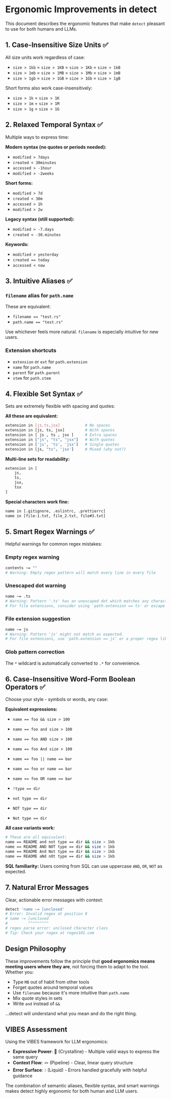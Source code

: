 # Ergonomic Improvements in detect

This document describes the ergonomic features that make `detect` pleasant to use for both humans and LLMs.

## 1. Case-Insensitive Size Units ✅

All size units work regardless of case:
- `size > 1kb` = `size > 1KB` = `size > 1Kb` = `size > 1kB`
- `size > 1mb` = `size > 1MB` = `size > 1Mb` = `size > 1mB`
- `size > 1gb` = `size > 1GB` = `size > 1Gb` = `size > 1gB`

Short forms also work case-insensitively:
- `size > 1k` = `size > 1K`
- `size > 1m` = `size > 1M`
- `size > 1g` = `size > 1G`

## 2. Relaxed Temporal Syntax ✅

Multiple ways to express time:

**Modern syntax (no quotes or periods needed):**
- `modified > 7days`
- `created < 30minutes` 
- `accessed > -1hour`
- `modified > -2weeks`

**Short forms:**
- `modified > 7d`
- `created < 30m`
- `accessed > 1h`
- `modified > 2w`

**Legacy syntax (still supported):**
- `modified > -7.days`
- `created < -30.minutes`

**Keywords:**
- `modified > yesterday`
- `created == today`
- `accessed < now`

## 3. Intuitive Aliases ✅

### `filename` alias for `path.name`
These are equivalent:
- `filename == "test.rs"`
- `path.name == "test.rs"`

Use whichever feels more natural. `filename` is especially intuitive for new users.

### Extension shortcuts
- `extension` or `ext` for `path.extension`
- `name` for `path.name`
- `parent` for `path.parent`
- `stem` for `path.stem`

## 4. Flexible Set Syntax ✅

Sets are extremely flexible with spacing and quotes:

**All these are equivalent:**
```bash
extension in [js,ts,jsx]           # No spaces
extension in [js, ts, jsx]         # With spaces
extension in [ js , ts , jsx ]     # Extra spaces
extension in ["js", "ts", "jsx"]   # With quotes
extension in ['js', 'ts', 'jsx']   # Single quotes
extension in [js, "ts", 'jsx']     # Mixed (why not?)
```

**Multi-line sets for readability:**
```bash
extension in [
    js,
    ts,
    jsx,
    tsx
]
```

**Special characters work fine:**
```bash
name in [.gitignore, .eslintrc, .prettierrc]
name in [file-1.txt, file_2.txt, file#3.txt]
```

## 5. Smart Regex Warnings ✅

Helpful warnings for common regex mistakes:

### Empty regex warning
```bash
contents ~= ""
# Warning: Empty regex pattern will match every line in every file
```

### Unescaped dot warning
```bash
name ~= .ts
# Warning: Pattern '.ts' has an unescaped dot which matches any character.
# For file extensions, consider using 'path.extension == ts' or escape the dot: '\.ts'
```

### File extension suggestion
```bash
name ~= js
# Warning: Pattern 'js' might not match as expected.
# For file extensions, use 'path.extension == js' or a proper regex like '\.(js)'
```

### Glob pattern correction
The `*` wildcard is automatically converted to `.*` for convenience.

## 6. Case-Insensitive Word-Form Boolean Operators ✅

Choose your style - symbols or words, any case:

**Equivalent expressions:**
- `name == foo && size > 100`
- `name == foo and size > 100`
- `name == foo AND size > 100`
- `name == foo And size > 100`

- `name == foo || name == bar`
- `name == foo or name == bar`
- `name == foo OR name == bar`

- `!type == dir`
- `not type == dir`
- `NOT type == dir`
- `Not type == dir`

**All case variants work:**
```bash
# These are all equivalent:
name == README and not type == dir && size > 1kb
name == README AND NOT type == dir && size > 1kb
name == README And Not type == dir && size > 1kb
name == README aNd nOt type == dir && size > 1kb
```

**SQL familiarity:**
Users coming from SQL can use uppercase `AND`, `OR`, `NOT` as expected.

## 7. Natural Error Messages

Clear, actionable error messages with context:

```bash
detect 'name ~= [unclosed'
# Error: Invalid regex at position 8
# name ~= [unclosed
#         ^^^^^^^^^
# regex parse error: unclosed character class
# Tip: Check your regex at regex101.com
```

## Design Philosophy

These improvements follow the principle that **good ergonomics means meeting users where they are**, not forcing them to adapt to the tool. Whether you:
- Type `MB` out of habit from other tools
- Forget quotes around temporal values
- Use `filename` because it's more intuitive than `path.name`
- Mix quote styles in sets
- Write `and` instead of `&&`

...detect will understand what you mean and do the right thing.

## VIBES Assessment

Using the VIBES framework for LLM ergonomics:
- **Expressive Power**: 🔬 (Crystalline) - Multiple valid ways to express the same query
- **Context Flow**: 🪢 (Pipeline) - Clear, linear query structure
- **Error Surface**: 💧 (Liquid) - Errors handled gracefully with helpful guidance

The combination of semantic aliases, flexible syntax, and smart warnings makes detect highly ergonomic for both human and LLM users.